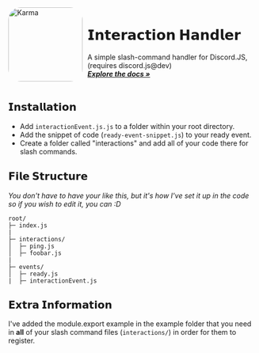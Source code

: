 <img width="150" height="150" align="left" style="float: left; margin: 0 10px 0 0; border-radius: 25px;" alt="Karma" src="https://cdn.discordapp.com/attachments/826512246834200606/866068901452054548/HwP9FKOsXQflAAAAAElFTkSuQmCC.png"> 

# 𝗜𝗻𝘁𝗲𝗿𝗮𝗰𝘁𝗶𝗼𝗻 𝗛𝗮𝗻𝗱𝗹𝗲𝗿

  <p align="left">
    A simple slash-command handler for Discord.JS, (requires discord.js@dev)
    <br />
  <a href="https://github.com/larkify/Interaction-Handler/"><strong><i>Explore the docs »</i></strong></a>
    <br />
    <br />
  </p>
</p>

## 𝗜𝗻𝘀𝘁𝗮𝗹𝗹𝗮𝘁𝗶𝗼𝗻 
- Add `interactionEvent.js.js` to a folder within your root directory.
- Add the snippet of code (`ready-event-snippet.js`) to your ready event.
- Create a folder called "interactions" and add all of your code there for slash commands. 

## 𝗙𝗶𝗹𝗲 𝗦𝘁𝗿𝘂𝗰𝘁𝘂𝗿𝗲
*You don't have to have your like this, but it's how I've set it up in the code so if you wish to edit it, you can :D*
```
root/
├─ index.js
|
├─ interactions/
│  ├─ ping.js
│  ├─ foobar.js
|
├─ events/
│  ├─ ready.js
|  ├─ interactionEvent.js

```

## 𝗘𝘅𝘁𝗿𝗮 𝗜𝗻𝗳𝗼𝗿𝗺𝗮𝘁𝗶𝗼𝗻
I've added the module.export example in the example folder that you need in **all** of your slash command files (`interactions/`) in order for them to register.

